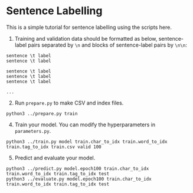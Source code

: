# Sentence Labelling

This is a simple tutorial for sentence labelling using the scripts here.

1. Training and validation data should be formatted as below, sentence-label pairs separated by `\n` and blocks of sentence-label pairs by `\n\n`:

```
sentence \t label
sentence \t label

sentence \t label
sentence \t label
sentence \t label

...
```

2. Run `prepare.py` to make CSV and index files.

```
python3 ../prepare.py train
```

4. Train your model. You can modify the hyperparameters in `parameters.py`.

```
python3 ../train.py model train.char_to_idx train.word_to_idx train.tag_to_idx train.csv valid 100
```

5. Predict and evaluate your model.

```
python3 ../predict.py model.epoch100 train.char_to_idx train.word_to_idx train.tag_to_idx test
python3 ../evaluate.py model.epoch100 train.char_to_idx train.word_to_idx train.tag_to_idx test
```
